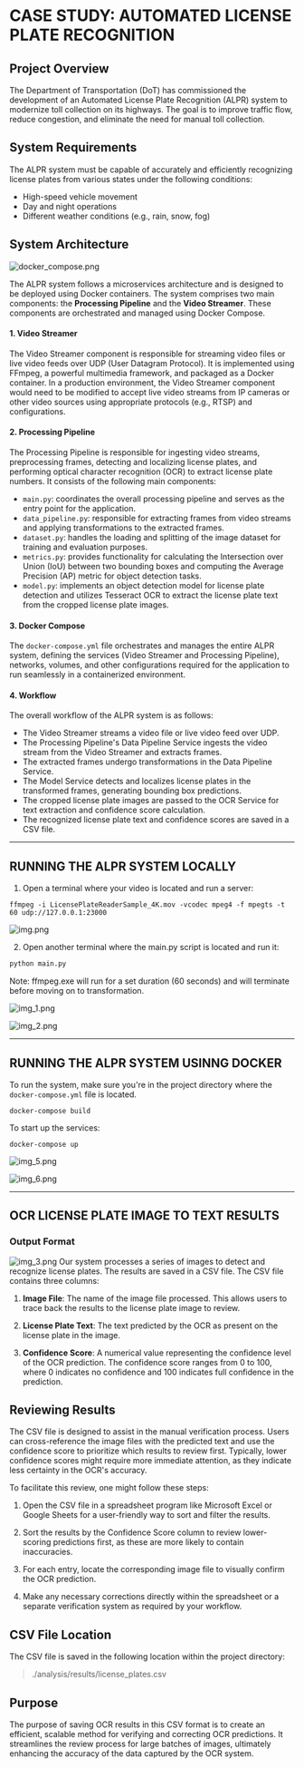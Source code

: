 # CASE STUDY: AUTOMATED LICENSE PLATE RECOGNITION
## Project Overview
The Department of Transportation (DoT) has commissioned the development of an Automated License Plate Recognition (ALPR) system to modernize toll collection on its highways. The goal is to improve traffic flow, reduce congestion, and eliminate the need for manual toll collection.

## System Requirements
The ALPR system must be capable of accurately and efficiently recognizing license plates from various states under the following conditions:

- High-speed vehicle movement
- Day and night operations
- Different weather conditions (e.g., rain, snow, fog)

## System Architecture
![docker_compose.png](processing-pipeline/docker_compose.png)


The ALPR system follows a microservices architecture and is designed to be deployed using Docker containers. The system comprises two main components: the **Processing Pipeline** and the **Video Streamer**. These components are orchestrated and managed using Docker Compose.

#### 1. Video Streamer
The Video Streamer component is responsible for streaming video files or live video feeds over UDP (User Datagram Protocol). It is implemented using FFmpeg, a powerful multimedia framework, and packaged as a Docker container. In a production environment, the Video Streamer component would need to be modified to accept live video streams from IP cameras or other video sources using appropriate protocols (e.g., RTSP) and configurations.

#### 2. Processing Pipeline
The Processing Pipeline is responsible for ingesting video streams, preprocessing frames, detecting and localizing license plates, and performing optical character recognition (OCR) to extract license plate numbers. It consists of the following main components:
- `main.py`:  coordinates the overall processing pipeline and serves as the entry point for the application.
- `data_pipeline.py`: responsible for extracting frames from video streams and applying transformations to the extracted frames.
- `dataset.py`: handles the loading and splitting of the image dataset for training and evaluation purposes.
- `metrics.py`:  provides functionality for calculating the Intersection over Union (IoU) between two bounding boxes and computing the Average Precision (AP) metric for object detection tasks.
- `model.py`:  implements an object detection model for license plate detection and utilizes Tesseract OCR to extract the license plate text from the cropped license plate images.

#### 3. Docker Compose
The `docker-compose.yml` file orchestrates and manages the entire ALPR system, defining the services (Video Streamer and Processing Pipeline), networks, volumes, and other configurations required for the application to run seamlessly in a containerized environment.

#### 4. Workflow
The overall workflow of the ALPR system is as follows:
- The Video Streamer streams a video file or live video feed over UDP.
- The Processing Pipeline's Data Pipeline Service ingests the video stream from the Video Streamer and extracts frames.
- The extracted frames undergo transformations in the Data Pipeline Service.
- The Model Service detects and localizes license plates in the transformed frames, generating bounding box predictions.
- The cropped license plate images are passed to the OCR Service for text extraction and confidence score calculation.
- The recognized license plate text and confidence scores are saved in a CSV file.
___
## RUNNING THE ALPR SYSTEM LOCALLY

1. Open a terminal where your video is located and run a server:
```shell
ffmpeg -i LicensePlateReaderSample_4K.mov -vcodec mpeg4 -f mpegts -t 60 udp://127.0.0.1:23000
```
![img.png](processing-pipeline/img.png)

2. Open another terminal where the main.py script is located and run it:
```python
python main.py
```
Note: ffmpeg.exe will run for a set duration (60 seconds) and will terminate before moving on to transformation.

![img_1.png](processing-pipeline/img_1.png)

![img_2.png](processing-pipeline/img_2.png)

___
## RUNNING THE ALPR SYSTEM USINNG DOCKER

To run the system, make sure you're in the project directory where the `docker-compose.yml` file is located.
```shell
docker-compose build
```
To start up the services: 
```shell
docker-compose up
```

![img_5.png](processing-pipeline/img_5.png)

![img_6.png](processing-pipeline/img_6.png)
___
## OCR LICENSE PLATE IMAGE TO TEXT RESULTS

### Output Format
![img_3.png](processing-pipeline/img_3.png)
Our system processes a series of images to detect and recognize license plates. The results are saved in a CSV file. The CSV file contains three columns:

1. **Image File**: The name of the image file processed. This allows users to trace back the results to the license plate image to review.

2. **License Plate Text**: The text predicted by the OCR as present on the license plate in the image.

3. **Confidence Score**: A numerical value representing the confidence level of the OCR prediction. The confidence score ranges from 0 to 100, where 0 indicates no confidence and 100 indicates full confidence in the prediction.


## Reviewing Results

The CSV file is designed to assist in the manual verification process. Users can cross-reference the image files with the predicted text and use the confidence score to prioritize which results to review first. Typically, lower confidence scores might require more immediate attention, as they indicate less certainty in the OCR's accuracy.

To facilitate this review, one might follow these steps:

1. Open the CSV file in a spreadsheet program like Microsoft Excel or Google Sheets for a user-friendly way to sort and filter the results.

2. Sort the results by the Confidence Score column to review lower-scoring predictions first, as these are more likely to contain inaccuracies.

3. For each entry, locate the corresponding image file to visually confirm the OCR prediction.

4. Make any necessary corrections directly within the spreadsheet or a separate verification system as required by your workflow.

## CSV File Location

The CSV file is saved in the following location within the project directory:

> ./analysis/results/license_plates.csv

## Purpose

The purpose of saving OCR results in this CSV format is to create an efficient, scalable method for verifying and correcting OCR predictions. It streamlines the review process for large batches of images, ultimately enhancing the accuracy of the data captured by the OCR system.
